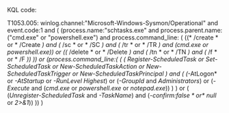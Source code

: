 KQL code:

T1053.005:
    winlog.channel:"Microsoft-Windows-Sysmon/Operational"
    and event.code:1
    and (
        (process.name:"schtasks.exe"
        and process.parent.name:("cmd.exe" or "powershell.exe")
        and process.command_line: (
        ((* /create * or * /Create *) and (* /sc * or * /SC *) and (* /tr * or * /TR *) and (*cmd.exe* or *powershell.exe*))
        or ((* /delete * or * /Delete *) and (* /tn * or * /TN *) and (* /f * or * /F *))
        ))
        or 
        (process.command_line:(
            (
                (
            *Register-ScheduledTask* or
            *Set-ScheduledTask* or
            *New-ScheduledTaskAction* or
            *New-ScheduledTaskTrigger* or
            *New-ScheduledTaskPrincipal*
            )
            and 
            (
            (*-AtLogon* or *-AtStartup* or *-RunLevel Highest*)
            or (*-GroupId* and *Administrators*)
            or (*-Execute* and (*cmd.exe* or *powershell.exe* or *notepad.exe*))
            )
            ) or (
            (*Unregister-ScheduledTask* and *-TaskName*)
            and (*-confirm\:$false* or *\>$null* or *2\>&1*))
        ))
    )
